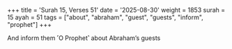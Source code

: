 +++
title = 'Surah 15, Verses 51'
date = '2025-08-30'
weight = 1853
surah = 15
ayah = 51
tags = ["about", "abraham", "guest", "guests", "inform", "prophet"]
+++

And inform them ˹O Prophet˺ about Abraham’s guests